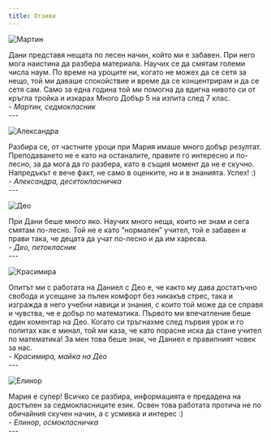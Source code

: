 ```yaml
---
title: Отзиви
---
```

<div class="feedback">
  <p class="photo left">
    <img src="{{ "/assets/images/marti.png" }}" alt="Мартин">
  </p>
Дани представя нещата по лесен начин, който ми е забавен. При него мога наистина да разбера материала. Научих се да смятам големи числа наум. По време на уроците ни, когато не можех да се сетя за нещо, той ми даваше спокойствие и време да се концентрирам и да се сетя сам. Само за една година той ми помогна да вдигна нивото си от кръгла тройка и изкарах Много Добър 5 на изпита след 7 клас.
<br>
<i>- Мартин, седмокласник</i>
</div>
---
<div class="feedback">
  <p class="photo right">
    <img src="{{ "/assets/images/random.png" }}" alt="Александра">
  </p>
Разбира се, от частните уроци при Мария имаше много добър резултат. Преподаването не е като на останалите, правите го интересно и по-лесно, за да мога да го разбера, като в същия момент да не е скучно. Напредъкът е вече факт, не само в оценките, но и в знанията. Успех! :)
<br>
<i>- Александра, десетокласничка</i>

</div>
---
<div class="feedback">
  <p class="photo left">
    <img src="{{ "/assets/images/deo.png" }}" alt="Део">
  </p>
При Дани беше много яко. Научих много неща, които не знам и сега смятам по-лесно. Той не е като “нормален” учител, той е забавен и прави така, че децата да учат по-лесно и да им харесва.
<br>
<i>- Део, петокласник</i>
</div>
---
<div class="feedback">
  <p class="photo right">
    <img src="{{ "/assets/images/krasi.png" }}" alt="Красимира">
  </p>
Опитът ми с работата на Даниел с Део е, че както му дава достатъчно свобода и усещане за пълен комфорт без никакъв стрес, така и изгражда в него учебни навици и знания, с които той може да се справя и чувства, че е добър по математика. Първото ми впечатление беше един коментар на Део. Когато си тръгнахме след първия урок и го попитах как е минал, той ми каза, че като порасне иска да стане учител по математика! За мен това беше знак, че Даниел е правилният човек за нас.
<br>
<i>- Красимира, майка на Део</i>
</div>
---
<div class="feedback">
  <p class="photo left">
    <img src="{{ "/assets/images/random.png" }}" alt="Елинор">
  </p>
Мария е супер! Всичко се разбира, информацията е предадена на достъпен за седмокласниците език. Освен това работата протича не по обичайния скучен начин, а с усмивка и интерес :)
<br>
<i>- Елинор, осмокласничка</i>
</div>
---
